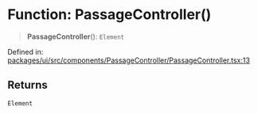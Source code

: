 # Function: PassageController()

> **PassageController**(): `Element`

Defined in: [packages/ui/src/components/PassageController/PassageController.tsx:13](https://github.com/laruss/react-text-game/blob/5d1b7f722e0508dc7727e83f20112624d7c139f7/packages/ui/src/components/PassageController/PassageController.tsx#L13)

## Returns

`Element`
